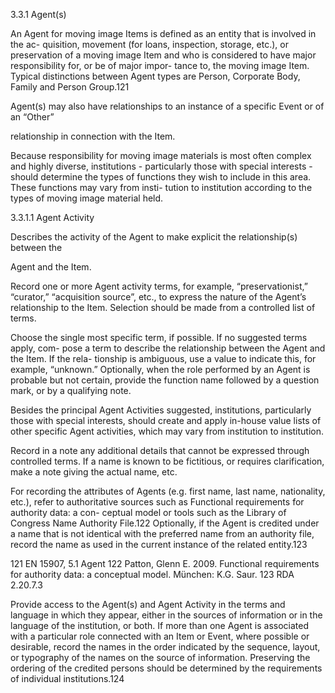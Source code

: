 3.3.1 Agent(s)

An Agent for moving image Items is defined as an entity that is involved in the ac-
quisition, movement (for loans, inspection, storage, etc.), or preservation of a moving
image Item and who is considered to have major responsibility for, or be of major impor-
tance to, the moving image Item. Typical distinctions between Agent types are Person,
Corporate Body, Family and Person Group.121

Agent(s) may also have relationships to an instance of a specific Event or of an “Other”

relationship in connection with the Item.

Because responsibility for moving image materials is most often complex and highly
diverse,  institutions  -  particularly  those  with  special  interests  -  should  determine  the
types of functions they wish to include in this area. These functions may vary from insti-
tution to institution according to the types of moving image material held.

3.3.1.1 Agent Activity

Describes the activity of the Agent to make explicit the relationship(s) between the

Agent and the Item.

Record one or more Agent activity terms, for example, “preservationist,” “curator,”
“acquisition source”, etc., to express the nature of the Agent’s relationship to the Item.
Selection should be made from a controlled list of terms.

Choose the single most specific term, if possible. If no suggested terms apply, com-
pose  a  term  to  describe  the  relationship  between  the  Agent  and  the  Item.  If  the  rela-
tionship is ambiguous, use a value to indicate this, for example, “unknown.” Optionally,
when the role performed by an Agent is probable but not certain, provide the function
name followed by a question mark, or by a qualifying note.

Besides the principal Agent Activities suggested, institutions, particularly those with
special  interests,  should  create  and  apply  in-house  value  lists  of  other  specific  Agent
activities, which may vary from institution to institution.

Record in a note any additional details that cannot be expressed through controlled
terms. If a name is known to be fictitious, or requires clarification, make a note giving
the actual name, etc.

For recording the attributes of Agents (e.g. first name, last name, nationality, etc.),
refer to authoritative sources such as Functional requirements for authority data: a con-
ceptual model or tools such as the Library of Congress Name Authority File.122 Optionally,
if the Agent is credited under a name that is not identical with the preferred name from
an authority file, record the name as used in the current instance of the related entity.123

121  EN 15907, 5.1 Agent
122  Patton, Glenn E. 2009. Functional requirements for authority data: a conceptual model. München: K.G. Saur.
123  RDA 2.20.7.3



Provide access to the Agent(s) and Agent Activity in the terms and language in which
they appear, either in the sources of information or in the language of the institution, or
both. If more than one Agent is associated with a particular role connected with an Item or
Event, where possible or desirable, record the names in the order indicated by the sequence,
layout, or typography of the names on the source of information. Preserving the ordering of
the credited persons should be determined by the requirements of individual institutions.124
